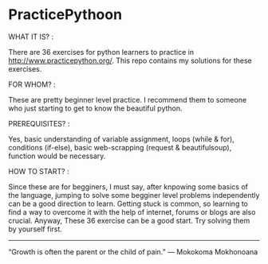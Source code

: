 # PracticePythoon

WHAT IT IS? :

There are 36 exercises for python learners to practice in http://www.practicepython.org/.
This repo contains my solutions for these exercises. 
              
FOR WHOM? : 

These are pretty beginner level practice. 
I recommend them to someone who just starting to get to know the beautiful python.

PREREQUISITES? :

Yes, basic understanding of variable assignment, loops (while & for), conditions (if-else), basic web-scrapping (request                  & beautifulsoup), function would be necessary. 

HOW TO START? : 

Since these are for begginers, I must say, after knpowing some basics of the language, jumping to solve some begginer                     level problems independently can be a good direction to learn. Getting stuck is common, so learning to find a way to                       overcome it with the help of internet, forums or blogs are also crucial. Anyway, These 36 exercise can be a good start.                   Try solving them by yourself first. 

------------------------------------------------------------------------------------------------------

“Growth is often the parent or the child of pain.”
― Mokokoma Mokhonoana
     
